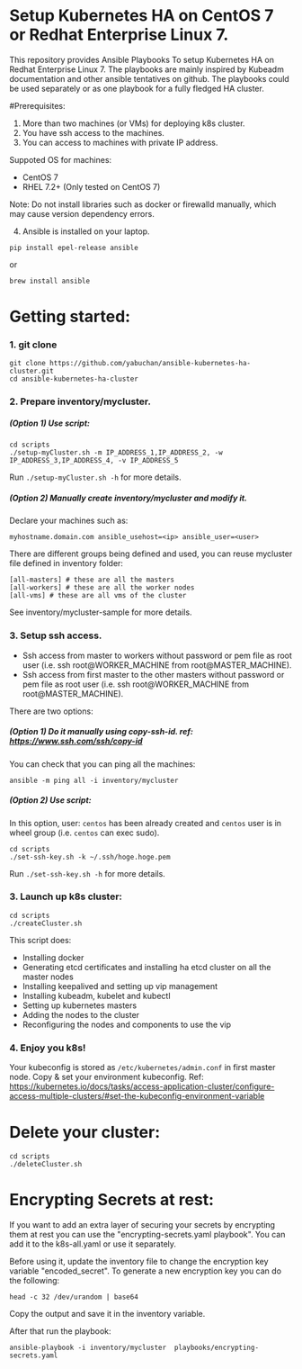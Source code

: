 # Setup Kubernetes HA on CentOS 7 or Redhat Enterprise Linux 7.  

This repository provides Ansible Playbooks To setup Kubernetes HA on Redhat Enterprise Linux 7. The playbooks are mainly inspired by Kubeadm documentation and other ansible tentatives on github. The playbooks could be used separately or as one playbook for a fully fledged HA cluster. 

#Prerequisites: 
1. More than two machines (or VMs) for deploying k8s cluster. 
2. You have ssh access to the machines.
3. You can access to machines with private IP address.

Suppoted OS for machines:
 - CentOS 7
 - RHEL 7.2+ (Only tested on CentOS 7)

Note: Do not install libraries such as docker or firewalld manually, which may cause version dependency errors.

4. Ansible is installed on your laptop.
```
pip install epel-release ansible
```
or
```
brew install ansible
```

# Getting started:
### 1. git clone
 ```
 git clone https://github.com/yabuchan/ansible-kubernetes-ha-cluster.git
 cd ansible-kubernetes-ha-cluster
 ```

### 2. Prepare inventory/mycluster.
##### (Option 1) Use script:
```
cd scripts
./setup-myCluster.sh -m IP_ADDRESS_1,IP_ADDRESS_2, -w IP_ADDRESS_3,IP_ADDRESS_4, -v IP_ADDRESS_5
```
Run `./setup-myCluster.sh -h` for more details.


##### (Option 2) Manually create inventory/mycluster and modify it. 
Declare your machines such as:
```
myhostname.domain.com ansible_usehost=<ip> ansible_user=<user>
```

There are different groups being defined and used, you can reuse mycluster file defined in inventory folder:
```
[all-masters] # these are all the masters
[all-workers] # these are all the worker nodes
[all-vms] # these are all vms of the cluster
```
See inventory/mycluster-sample for more details.

### 3. Setup ssh access.
* Ssh access from master to workers without password or pem file as root user (i.e. ssh root@WORKER_MACHINE from root@MASTER_MACHINE).
* Ssh access from first master to the other masters without password or pem file as root user (i.e. ssh root@WORKER_MACHINE from root@MASTER_MACHINE).

There are two options:
##### (Option 1) Do it manually using copy-ssh-id. ref: https://www.ssh.com/ssh/copy-id
You can check that you can ping all the machines:
```
ansible -m ping all -i inventory/mycluster
```

##### (Option 2) Use script:
In this option, user: `centos` has been already created and `centos` user is in wheel group (i.e. `centos` can exec sudo).
```
cd scripts
./set-ssh-key.sh -k ~/.ssh/hoge.hoge.pem
```
Run `./set-ssh-key.sh -h` for more details.

### 3. Launch up k8s cluster:
```
cd scripts
./createCluster.sh
```

This script does:
- Installing docker
- Generating etcd certificates and installing ha etcd cluster on all the master nodes
- Installing keepalived and setting up vip management
- Installing kubeadm, kubelet and kubectl
- Setting up kubernetes masters
- Adding the nodes to the cluster
- Reconfiguring the nodes and components to use the vip

### 4. Enjoy you k8s!
Your kubeconfig is stored as `/etc/kubernetes/admin.conf` in first master node.
Copy & set your environment kubeconfig. Ref: https://kubernetes.io/docs/tasks/access-application-cluster/configure-access-multiple-clusters/#set-the-kubeconfig-environment-variable

# Delete your cluster:
```
cd scripts
./deleteCluster.sh
```

# Encrypting Secrets at rest:
If you want to add an extra layer of securing your secrets by encrypting them at rest you can use the "encrypting-secrets.yaml playbook". You can add it to the k8s-all.yaml or use it separately.

Before using it, update the inventory file to change the encryption key variable "encoded_secret".
To generate a new encryption key you can do the following:

```
head -c 32 /dev/urandom | base64
```
Copy the output and save it in the inventory variable.

After that run the playbook:

```
ansible-playbook -i inventory/mycluster  playbooks/encrypting-secrets.yaml
```


